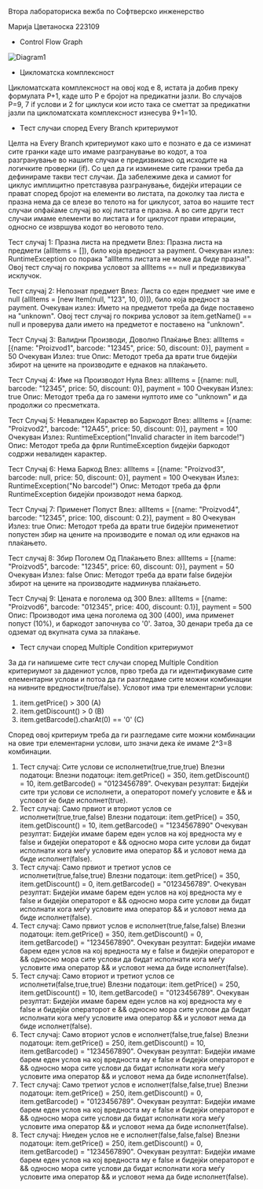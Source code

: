 Втора лабораториска вежба по Софтверско инженерство

Марија Цветаноска 223109

* Control Flow Graph

![Diagram1](https://github.com/marijaCvet5/SI_2024_lab2_223109/assets/139059082/23ce948d-44e8-43f4-8dc2-208b563c7ec2)

* Цикломатска комплексност 

Цикломатската комплексност на овој код е 8, истата ја добив преку формулата P+1, каде што P е бројот на предикатни јазли. Во случајoв P=9, 7 if услови и 2 for циклуси кои исто така се сметтат за предикатни јазли па цикломатската комплексност изнесува 9+1=10.

* Tест случаи според Every Branch критериумот

Целта на Every Branch критериумот како што е познато е да се изминат сите гранки каде што имаме разгранување во кодот, а тоа разгранување во нашите случаи е предизвикано од исходите на логичките проверки (if).
Со цел да ги изминеме сите гранки треба да дефинираме такви тест случаи. Да забележиме дека и самиот for циклус имплицитно претставува разгранување, бидејќи итерации се прават според бројот на елементи во листата, па доколку таа листа е празна нема да се влезе во телото на for циклусот, затоа во нашите тест случаи опфаќаме случај во кој листата е празна. А во сите други тест случаи имаме елементи во листата и for циклусот прави итерации, односно се извршува кодот во неговото тело.

Тест случај 1: Празна листа на предмети
Влез: Празна листа на предмети (allItems = []), било која вредност за payment.
Очекуван излез: RuntimeException со порака "allItems листата не може да биде празна!".
Овој тест случај го покрива условот за allItems == null и предизвикува исклучок.

Тест случај 2: Непознат предмет
Влез: Листа со еден предмет чие име е null (allItems = [new Item(null, "123", 10, 0)]), било која вредност за payment.
Очекуван излез: Името на предметот треба да биде поставено на "unknown".
Овој тест случај го покрива условот за item.getName() == null и проверува дали името на предметот е поставено на "unknown".

Тест Случај 3: Валидни Производи, Доволно Плаќање
Влез: allItems = [{name: "Proizvod1", barcode: "12345", price: 50, discount: 0}], payment = 50
Очекуван Излез: true
Опис: Методот треба да врати true бидејќи збирот на цените на производите е еднаков на плаќањето.

Тест Случај 4: Име на Производот Нула
Влез: allItems = [{name: null, barcode: "12345", price: 50, discount: 0}], payment = 100
Очекуван Излез: true
Опис: Методот треба да го замени нултото име со "unknown" и да продолжи со пресметката.

Тест Случај 5: Невалиден Карактер во Баркодот
Влез: allItems = [{name: "Proizvod2", barcode: "12A45", price: 50, discount: 0}], payment = 100
Очекуван Излез: RuntimeException("Invalid character in item barcode!")
Опис: Методот треба да фрли RuntimeException бидејќи баркодот содржи невалиден карактер.

Тест Случај 6: Нема Баркод
Влез: allItems = [{name: "Proizvod3", barcode: null, price: 50, discount: 0}], payment = 100
Очекуван Излез: RuntimeException("No barcode!")
Опис: Методот треба да фрли RuntimeException бидејќи производот нема баркод.

Тест Случај 7: Применет Попуст
Влез: allItems = [{name: "Proizvod4", barcode: "12345", price: 100, discount: 0.2}], payment = 80
Очекуван Излез: true
Опис: Методот треба да врати true бидејќи применетиот попустен збир на цените на производите е помал од или еднаков на плаќањето.

Тест случај 8: Збир Поголем Од Плаќањето
Влез: allItems = [{name: "Рroizvod5", barcode: "12345", price: 60, discount: 0}], payment = 50
Очекуван Излез: false
Опис: Методот треба да врати false бидејќи збирот на цените на производите надминува плаќањето.

Тест Случај 9: Цената е поголема од 300
Влез: allItems = [{name: "Proizvod6", barcode: "012345", price: 400, discount: 0.1}], payment = 500
Опис: Производот има цена поголема од 300 (400), има применет попуст (10%), и баркодот започнува со '0'. Затоа, 30 денари треба да се одземат од вкупната сума за плаќање.

* Тест случаи според Multiple Condition критериумот

За да ги напишеме сите тест случаи според Multiple Condition критериумот за дадениот услов, прво треба да ги идентификуваме сите елементарни услови и потоа да ги разгледаме сите можни комбинации на нивните вредности(true/false). Условот има три елементарни услови:
1. item.getPrice() > 300 (A)
2. item.getDiscount() > 0 (B)
3. item.getBarcode().charAt(0) == '0' (C)

Според овој критериум треба да ги разгледаме сите можни комбинации на овие три елементарни услови, што значи дека ќе имаме 2^3=8 комбинации. 

1. Тест случај: Сите услови се исполнети(true,true,true)
   Влезни податоци: Влезни податоци: item.getPrice() = 350, item.getDiscount() = 10, item.getBarcode() = "0123456789".
   Очекуван резултат: Бидејќи сите три услови се исполнети, а операторот помеѓу условите е && и условот ќе биде исполнет(true).
2. Тест случај: Само првиот и вториот услов се исполнети(true,true,false)
   Влезни податоци: item.getPrice() = 350, item.getDiscount() = 10, item.getBarcode() = "1234567890"
   Очекуван резултат: Бидејќи имаме барем еден услов на кој вредноста му е false и бидејќи операторот е && односно мора сите услови да бидат исполнати кога меѓу условите има оператор && и условот нема да биде 
                      исполнет(false).
3. Тест случај: Само првиот и третиот услов се исполнети(true,false,true)
   Влезни податоци: item.getPrice() = 350, item.getDiscount() = 0, item.getBarcode() = "0123456789".
   Очекуван резултат: Бидејќи имаме барем еден услов на кој вредноста му е false и бидејќи операторот е && односно мора сите услови да бидат исполнати кога меѓу условите има оператор && и условот нема да биде 
                      исполнет(false).
4. Тест случај: Само првиот услов е исполнет(true,false,false)
   Влезни податоци: item.getPrice() = 350, item.getDiscount() = 0, item.getBarcode() = "1234567890".
   Очекуван резултат: Бидејќи имаме барем еден услов на кој вредноста му е false и бидејќи операторот е && односно мора сите услови да бидат исполнати кога меѓу условите има оператор && и условот нема да биде 
                      исполнет(false).
5. Тест случај: Само вториот и третиот услов се исполнети(false,true,true)
   Влезни податоци: item.getPrice() = 250, item.getDiscount() = 10, item.getBarcode() = "0123456789".
   Очекуван резултат: Бидејќи имаме барем еден услов на кој вредноста му е false и бидејќи операторот е && односно мора сите услови да бидат исполнати кога меѓу условите има оператор && и условот нема да биде 
                      исполнет(false).
6. Тест случај: Само вториот услов е исполнет(false,true,false)
   Влезни податоци: item.getPrice() = 250, item.getDiscount() = 10, item.getBarcode() = "1234567890".
   Очекуван резултат: Бидејќи имаме барем еден услов на кој вредноста му е false и бидејќи операторот е && односно мора сите услови да бидат исполнати кога меѓу условите има оператор && и условот нема да биде 
                      исполнет(false).
7. Тест случај: Само третиот услов е исполнет(false,false,true)
   Влезни податоци: item.getPrice() = 250, item.getDiscount() = 0, item.getBarcode() = "0123456789".
   Очекуван резултат: Бидејќи имаме барем еден услов на кој вредноста му е false и бидејќи операторот е && односно мора сите услови да бидат исполнати кога меѓу условите има оператор && и условот нема да биде 
                      исполнет(false).
8. Тест случај: Ниеден услов не е исполнет(false,false,false)
   Влезни податоци: item.getPrice() = 250, item.getDiscount() = 0, item.getBarcode() = "1234567890".
   Очекуван резултат: Бидејќи имаме барем еден услов на кој вредноста му е false и бидејќи операторот е && односно мора сите услови да бидат исполнати кога меѓу условите има оператор && и условот нема да биде 
                      исполнет(false).
   








